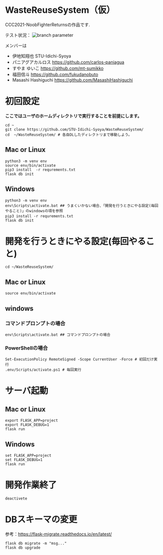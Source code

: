 # WasteReuseSystem（仮）  
CCC2021-NoobFighterReturnsの作品です.  

テスト状況：
![ branch parameter](https://github.com/STU-Idichi-Syoya/WasteReuseSystem/actions/workflows/main.yml/badge.svg?branch=main)

メンバーは
* 伊地知翔也 STU-Idichi-Syoya
* パニアグアカルロス https://github.com/carlos-paniagua
* すやま ゆいこ https://github.com/mt-sumikko
* 福田信斗 https://github.com/fukudanobuto
* Masashi Hashiguchi https://github.com/MasashiHashiguchi

# 初回設定
**ここではユーザのホームディレクトリで実行することを前提にします。**
```
cd ~
git clone https://github.com/STU-Idichi-Syoya/WasteReuseSystem/
cd  ~/WasteReuseSystem/ # 各自DLしたディレクトリまで移動しよう。
```
## Mac or Linux
```
python3 -m venv env
source env/bin/activate
pip3 install  -r requrements.txt
flask db init 
```
## Windows
```
python3 -m venv env
env\Scripts\activate.bat ## うまくいかない場合、「開発を行うときにやる設定(毎回やること)」のwindowsの項を参照
pip3 install -r requrements.txt　
flask db init 
```

# 開発を行うときにやる設定(毎回やること)
```
cd ~/WasteReuseSystem/
```
## Mac or Linux
```
source env/bin/activate
```
## windows
### コマンドプロンプトの場合
```
env\Scripts\activate.bat ## コマンドプロンプトの場合
```
### PowerShellの場合
```
Set-ExecutionPolicy RemoteSigned -Scope CurrentUser -Force # 初回だけ実行
.env/Scripts/activate.ps1 # 毎回実行
```

# サーバ起動
## Mac or Linux
```
export FLASK_APP=project
export FLASK_DEBUG=1
flask run
```

## Windows
```
set FLASK_APP=project
set FLASK_DEBUG=1
flask run
```

# 開発作業終了
```
deactivete
```

# DBスキーマの変更
参考：https://flask-migrate.readthedocs.io/en/latest/
```
flask db migrate -m "msg..."
flask db upgrade
```
